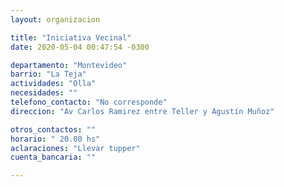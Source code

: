 ```yaml
---
layout: organizacion

title: "Iniciativa Vecinal"
date: 2020-05-04 00:47:54 -0300

departamento: "Montevideo"
barrio: "La Teja"
actividades: "Olla"
necesidades: ""
telefono_contacto: "No corresponde"
direccion: "Av Carlos Ramirez entre Teller y Agustín Muñoz"

otros_contactos: ""
horario: " 20.00 hs"
aclaraciones: "Llevar tupper"
cuenta_bancaria: ""

---
```

